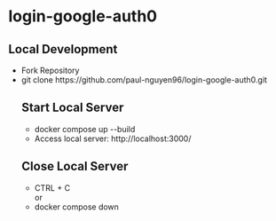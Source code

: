 # login-google-auth0

## Local Development

<ul>
<li>Fork Repository</li>
<li>git clone https://github.com/paul-nguyen96/login-google-auth0.git </li>

## Start Local Server

<ul>
<li>docker compose up --build</li>
<li>Access local server: http://localhost:3000/</li>
</ul>

## Close Local Server

<ul>
<li>CTRL + C</li>
or
<li>docker compose down</li>
</ul>
